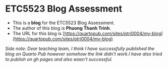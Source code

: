 
# ETC5523 Blog Assessment

* This is a **blog** for the ETC5523 Blog Assessment. 
* The author of this blog is **Phuong Thanh Trinh**.
* The URL for this blog is [https://quartopub.com/sites/ptri0004/my-blog](https://quartopub.com/sites/ptri0004/my-blog)

*Side note: Dear teaching team, I think I have successfully published the blog on Quarto Pub however somehow the link didn't work.I have also tried to publish on gh pages and also wasn't successful.*
